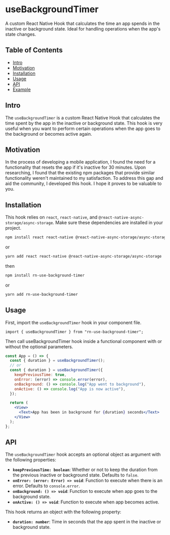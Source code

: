 <h1>useBackgroundTimer</h1>
<p>A custom React Native Hook that calculates the time an app spends in the inactive or background state. Ideal for handling operations when the app's state changes.</p>
<h2>Table of Contents</h2>
<ul>
<li><a href="#intro" target="_new">Intro</a></li>
<li><a href="#motivation" target="_new">Motivation</a></li>
<li><a href="#installation" target="_new">Installation</a></li>
<li><a href="#usage" target="_new">Usage</a></li>
<li><a href="#api" target="_new">API</a></li>
<li><a href="#example" target="_new">Example</a></li>
</ul>

## Intro

<p>The <code>useBackgroundTimer</code> is a custom React Native Hook that calculates the time spent by the app in the inactive or background state. This hook is very useful when you want to perform certain operations when the app goes to the background or becomes active again.</p>

## Motivation

<p>In the process of developing a mobile application, I found the need for a functionality that resets the app if it's inactive for 30 minutes. Upon researching, I found that the existing npm packages that provide similar functionality weren't maintained to my satisfaction. To address this gap and aid the community, I developed this hook. I hope it proves to be valuable to you.</p>

## Installation

<p>This hook relies on <code>react</code>, <code>react-native</code>, and <code>@react-native-async-storage/async-storage</code>. Make sure these dependencies are installed in your project.</p>

```bash
npm install react react-native @react-native-async-storage/async-storage
```

or

```bash
yarn add react react-native @react-native-async-storage/async-storage
```

then

```bash
npm install rn-use-background-timer
```

or

```bash
yarn add rn-use-background-timer
```

## Usage

<p>First, import the <code>useBackgroundTimer</code> hook in your component file.</p>
<code>import { useBackgroundTimer } from "rn-use-background-timer";</code>

<p>Then call useBackgroundTimer hook inside a functional component with or without the optional parameters.</p>

```jsx
const App = () => {
  const { duration } = useBackgroundTimer();
  // or
  const { duration } = useBackgroundTimer({
    keepPreviousTime: true,
    onError: (error) => console.error(error),
    onBackground: () => console.log("App went to background"),
    onActive: () => console.log("App is now active"),
  });

  return (
    <View>
      <Text>App has been in background for {duration} seconds</Text>
    </View>
  );
};
```

## API

<p>The <code>useBackgroundTimer</code> hook accepts an optional object as argument with the following properties:</p>
<ul>
    <li><code><strong>keepPreviousTime: boolean</strong></code>: Whether or not to keep the duration from the previous inactive or background state. Defaults to <code>false</code>.</li>
    <li><code><strong>onError: (error: Error) =&gt; void</strong></code>: Function to execute when there is an error. Defaults to <code>console.error</code>.</li>
    <li><code><strong>onBackground: () =&gt; void</strong></code>: Function to execute when app goes to the background state.</li>
    <li><code><strong>onActive: () =&gt; void</strong></code>: Function to execute when app becomes active.</li>
</ul>
<p>This hook returns an object with the following property:</p>
<ul>
    <li><code><strong>duration: number</strong></code>: Time in seconds that the app spent in the inactive or background state.</li>
</ul>
